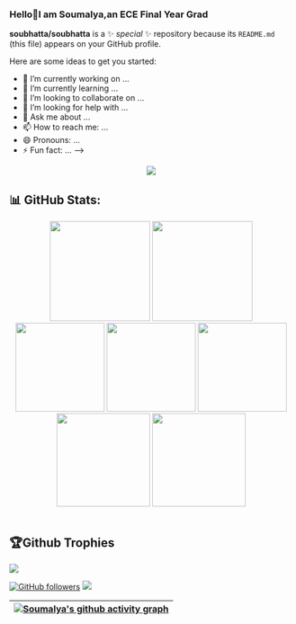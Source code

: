 ### Hello👋I am Soumalya,an ECE Final Year Grad




**soubhatta/soubhatta** is a ✨ _special_ ✨ repository because its `README.md` (this file) appears on your GitHub profile.

Here are some ideas to get you started:

- 🔭 I’m currently working on ...
- 🌱 I’m currently learning ...
- 👯 I’m looking to collaborate on ...
- 🤔 I’m looking for help with ...
- 💬 Ask me about ...
- 📫 How to reach me: ...
- 😄 Pronouns: ...
- ⚡ Fun fact: ...
-->

<p align="center">
  <a href="https://skillicons.dev">
    <img src="https://skillicons.dev/icons?i=cpp,java,py,html,css,js,bootstrap,react,tailwind,nextjs,nodejs,express,mongodb,flask,postgres" />
  </a>
</p>


## 📊 GitHub Stats:

<div align="center">

<img height="178em" src="https://github-profile-summary-cards.vercel.app/api/cards/profile-details?username=soubhatta&theme=radical&hide_border=false">
<img height="178em" src="https://github-readme-stats.vercel.app/api/top-langs/?username=soubhatta&theme=radical">
<img height="158em" src="https://github-profile-summary-cards.vercel.app/api/cards/repos-per-language?username=soubhatta&theme=radical&hide_border=false">
<img height="158em" src="https://github-profile-summary-cards.vercel.app/api/cards/most-commit-language?username=soubhatta&theme=radical&hide_border=false">
<img height="158em" src="https://github-profile-summary-cards.vercel.app/api/cards/productive-time?username=soubhatta&theme=radical&utcOffset=8&hide_border=false">
<img height="166em" src="https://github-readme-stats.vercel.app/api?username=soubhatta&theme=radical&include_all_commits=false&count_private=false">
<img height="166em" src="https://github-readme-streak-stats.herokuapp.com/?user=soubhatta&theme=radical">




</div><br>

## 🏆Github Trophies

![](https://github-profile-trophy.vercel.app/?username=soubhatta&theme=dracula&no-frame=false&no-bg=true&margin-w=4)


[![GitHub followers](https://img.shields.io/github/followers/soubhatta.svg?style=social&label=Follow)](https://github.com/soubhatta?tab=followers) <a href="https://github.com/soubhatta/github-profile-views-counter"><img src="https://komarev.com/ghpvc/?username=soubhatta"></a>

| [![Soumalya's github activity graph](https://github-readme-activity-graph.vercel.app/graph?username=soubhatta&theme=dracula)](https://github.com/soubhatta/github-readme-activity-graph)
| --- |
